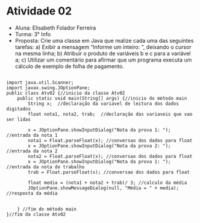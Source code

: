# Atividade 02

* Aluna: Elisabeth Folador Ferreira
* Turma: 3° Info 
* Proposta: Crie uma classe em Java que realize cada uma das seguintes tarefas:
a) Exibir a mensagem “Informe um inteiro: “, deixando o cursor na mesma linha;
b) Atribuir o produto de variáveis b e c para a variável a;
c) Utilizar um comentário para afirmar que um programa executa um cálculo de exemplo de folha de pagamento.

```

import java.util.Scanner;
import javax.swing.JOptionPane;
public class Atv02 {//inicio da classe Atv02
    public static void main(String[] args) {//inicio do método main 
        String x;  //declaração da variavel de leitura dos dados digitados
        float nota1, nota2, trab;  //declaração das variaveis que vao ser lidas

        x = JOptionPane.showInputDialog("Nota da prova 1: "); //entrada da nota 1
        nota1 = Float.parseFloat(x); //conversao dos dados para float
        x = JOptionPane.showInputDialog("Nota da prova 2: "); //entrada da nota 2
        nota2 = Float.parseFloat(x); //conversao dos dados para float
        x = JOptionPane.showInputDialog("Nota da prova 1: "); //entrada da nota do trabalho
        trab = Float.parseFloat(x); //conversao dos dados para float

        float media = (nota1 + nota2 + trab)/ 3; //calculo da média
        JOptionPane.showMessageDialog(null, "Média = " + media); //resposta da média 


    } //fim do método main
}//fim da classe Atv02    
